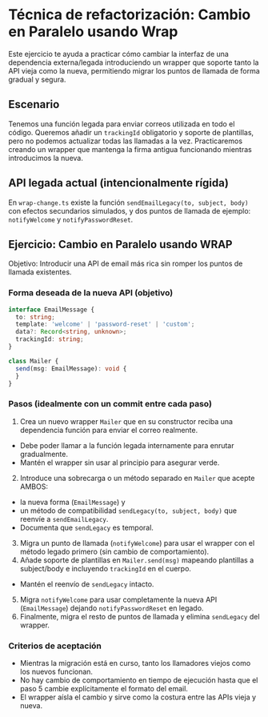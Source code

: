 # Técnica de refactorización: Cambio en Paralelo usando Wrap

Este ejercicio te ayuda a practicar cómo cambiar la interfaz de una dependencia externa/legada introduciendo un wrapper que soporte tanto la API vieja como la nueva, permitiendo migrar los puntos de llamada de forma gradual y segura.

## Escenario

Tenemos una función legada para enviar correos utilizada en todo el código. Queremos añadir un `trackingId` obligatorio y soporte de plantillas, pero no podemos actualizar todas las llamadas a la vez. Practicaremos creando un wrapper que mantenga la firma antigua funcionando mientras introducimos la nueva.

## API legada actual (intencionalmente rígida)

En `wrap-change.ts` existe la función `sendEmailLegacy(to, subject, body)` con efectos secundarios simulados, y dos puntos de llamada de ejemplo: `notifyWelcome` y `notifyPasswordReset`.

## Ejercicio: Cambio en Paralelo usando WRAP

Objetivo: Introducir una API de email más rica sin romper los puntos de llamada existentes.

### Forma deseada de la nueva API (objetivo)

```ts
interface EmailMessage {
  to: string;
  template: 'welcome' | 'password-reset' | 'custom';
  data?: Record<string, unknown>;
  trackingId: string;
}

class Mailer {
  send(msg: EmailMessage): void {
  }
}
```

### Pasos (idealmente con un commit entre cada paso)

1) Crea un nuevo wrapper `Mailer` que en su constructor reciba una dependencia función para enviar el correo realmente.
  - Debe poder llamar a la función legada internamente para enrutar gradualmente.
  - Mantén el wrapper sin usar al principio para asegurar verde.
2) Introduce una sobrecarga o un método separado en `Mailer` que acepte AMBOS:
  - la nueva forma (`EmailMessage`) y
  - un método de compatibilidad `sendLegacy(to, subject, body)` que reenvíe a `sendEmailLegacy`.
  - Documenta que `sendLegacy` es temporal.
3) Migra un punto de llamada (`notifyWelcome`) para usar el wrapper con el método legado primero (sin cambio de comportamiento).
4) Añade soporte de plantillas en `Mailer.send(msg)` mapeando plantillas a subject/body e incluyendo `trackingId` en el cuerpo.
  - Mantén el reenvío de `sendLegacy` intacto.
5) Migra `notifyWelcome` para usar completamente la nueva API (`EmailMessage`) dejando `notifyPasswordReset` en legado.
6) Finalmente, migra el resto de puntos de llamada y elimina `sendLegacy` del wrapper.

### Criterios de aceptación

- Mientras la migración está en curso, tanto los llamadores viejos como los nuevos funcionan.
- No hay cambio de comportamiento en tiempo de ejecución hasta que el paso 5 cambie explícitamente el formato del email.
- El wrapper aísla el cambio y sirve como la costura entre las APIs vieja y nueva.
